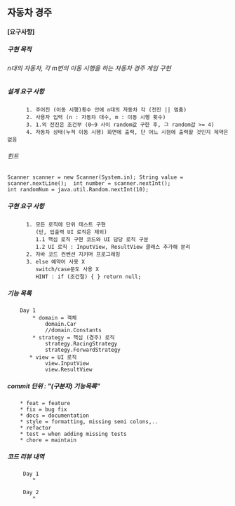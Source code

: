 ## **자동차 경주**

#### [요구사항]
##### 구현 목적
###### n대의 자동차, 각 m번의 이동 시행을 하는 자동차 경주 게임 구현
##### 설계 요구 사항
          1. 주어진 (이동 시행)횟수 안에 n대의 자동차 각 (전진 || 멈춤)
          2. 사용자 입력 (n : 자동차 대수, m : 이동 시행 횟수)
          3. 1.의 전진은 조건부 (0~9 사이 random값 구한 후, 그 random갑 >= 4)
          4. 자동차 상태(누적 이동 시행) 화면에 출력, 단 어느 시점에 출력할 것인지 제약은 없음 
###### 힌트
`Scanner scanner = new Scanner(System.in);
 String value = scanner.nextLine(); 
 int number = scanner.nextInt();`  
 `int randomNum = java.util.Random.nextInt(10);`
##### 구현 요구 사항 
          1. 모든 로직에 단위 테스트 구현
             (단, 입출력 UI 로직은 제외)
             1.1 핵심 로직 구현 코드와 UI 담당 로직 구분
             1.2 UI 로직 : InputView, ResultView 클래스 추가해 분리
          2. 자바 코드 컨벤션 지키며 프로그래밍
          3. else 예약어 사용 X
             switch/case문도 사용 X 
             HINT : if (조건절) { } return null;

##### 기능 목록 
        Day 1
            * domain = 객체 
                domain.Car
                //domain.Constants
            * strategy = 핵심 (경주) 로직
                strategy.RacingStrategy
                strategy.ForwardStrategy
           * view = UI 로직
                view.InputView
                view.ResultView

##### commit 단위 : "(구분자) 기능목록"
        * feat = feature
        * fix = bug fix
        * docs = documentation
        * style = formatting, missing semi colons,..
        * refactor
        * test = when adding missing tests
        * chore = maintain 
        
##### 코드 리뷰 내역
         Day 1
            * 
         
         Day 2
            * 
            
            
         